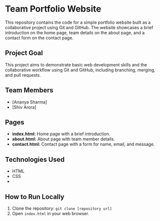 # Team Portfolio Website

This repository contains the code for a simple portfolio website built as a collaborative project using Git and GitHub. The website showcases a brief introduction on the home page, team details on the about page, and a contact form on the contact page.

## Project Goal

This project aims to demonstrate basic web development skills and the collaborative workflow using Git and GitHub, including branching, merging, and pull requests.

## Team Members

* [Ananya Sharma] 
* [Shiv Arora] 

## Pages

* **index.html:** Home page with a brief introduction.
* **about.html:** About page with team member details.
* **contact.html:** Contact page with a form for name, email, and message.

## Technologies Used

* HTML
* CSS
* 
## How to Run Locally

1. Clone the repository: `git clone [repository url]`
2. Open `index.html` in your web browser.

